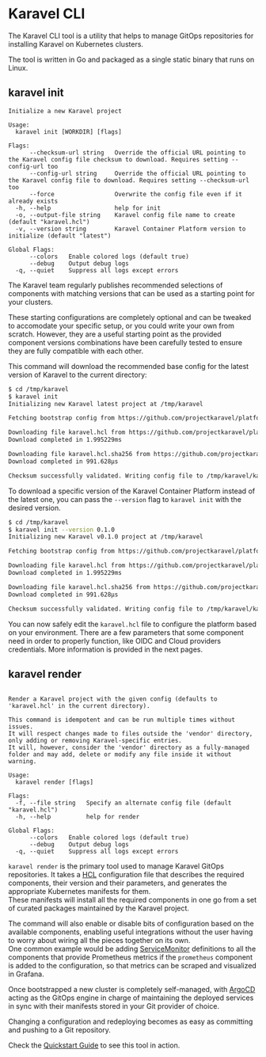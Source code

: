 # Karavel CLI

The Karavel CLI tool is a utility that helps to manage GitOps repositories for installing Karavel on Kubernetes
clusters.

The tool is written in Go and packaged as a single static binary that runs on Linux.

## karavel init

```
Initialize a new Karavel project

Usage:
  karavel init [WORKDIR] [flags]

Flags:
      --checksum-url string   Override the official URL pointing to the Karavel config file checksum to download. Requires setting --config-url too
      --config-url string     Override the official URL pointing to the Karavel config file to download. Requires setting --checksum-url too
      --force                 Overwrite the config file even if it already exists
  -h, --help                  help for init
  -o, --output-file string    Karavel config file name to create (default "karavel.hcl")
  -v, --version string        Karavel Container Platform version to initialize (default "latest")

Global Flags:
      --colors   Enable colored logs (default true)
      --debug    Output debug logs
  -q, --quiet    Suppress all logs except errors
```

The Karavel team regularly publishes recommended selections of components with matching versions that can be used as a
starting point for your clusters.

These starting configurations are completely optional and can be tweaked to accomodate your specific setup, or you could
write your own from scratch. However, they are a useful starting point as the provided component versions combinations
have been carefully tested to ensure they are fully compatible with each other.

This command will download the recommended base config for the latest version of Karavel to the current directory:

```bash
$ cd /tmp/karavel 
$ karavel init
Initializing new Karavel latest project at /tmp/karavel

Fetching bootstrap config from https://github.com/projectkaravel/platform/releases/latest/download/karavel.hcl with checksum https://github.com/projectkaravel/platform/releases/latest/download/karavel.hcl.sha256

Downloading file karavel.hcl from https://github.com/projectkaravel/platform/releases/latest/download/karavel.hcl
Download completed in 1.995229ms

Downloading file karavel.hcl.sha256 from https://github.com/projectkaravel/platform/releases/latest/download/karavel.hcl.sha256
Download completed in 991.628µs

Checksum successfully validated. Writing config file to /tmp/karavel/karavel.hcl
```

To download a specific version of the Karavel Container Platform instead of the latest one, you can pass the `--version`
flag to `karavel init` with the desired version.

```bash
$ cd /tmp/karavel 
$ karavel init --version 0.1.0
Initializing new Karavel v0.1.0 project at /tmp/karavel

Fetching bootstrap config from https://github.com/projectkaravel/platform/releases/v0.1.0/download/karavel.hcl with checksum https://github.com/projectkaravel/platform/releases/v0.1.0/download/karavel.hcl.sha256

Downloading file karavel.hcl from https://github.com/projectkaravel/platform/releases/v0.1.0/download/karavel.hcl
Download completed in 1.995229ms

Downloading file karavel.hcl.sha256 from https://github.com/projectkaravel/platform/releases/v0.1.0/download/karavel.hcl.sha256
Download completed in 991.628µs

Checksum successfully validated. Writing config file to /tmp/karavel/karavel.hcl
```

You can now safely edit the `karavel.hcl` file to configure the platform based on your environment. There are a few
parameters that some component need in order to properly function, like OIDC and Cloud providers credentials. More
information is provided in the next pages.

## karavel render

```

Render a Karavel project with the given config (defaults to 'karavel.hcl' in the current directory).

This command is idempotent and can be run multiple times without issues. 
It will respect changes made to files outside the 'vendor' directory, only adding or removing Karavel-specific entries.
It will, however, consider the 'vendor' directory as a fully-managed folder and may add, delete or modify any file inside it without warning.

Usage:
  karavel render [flags]

Flags:
  -f, --file string   Specify an alternate config file (default "karavel.hcl")
  -h, --help          help for render

Global Flags:
      --colors   Enable colored logs (default true)
      --debug    Output debug logs
  -q, --quiet    Suppress all logs except errors
```

`karavel render` is the primary tool used to manage Karavel GitOps repositories. It takes a [HCL] configuration file
that describes the required components, their version and their parameters, and generates the appropriate Kubernetes
manifests for them.  
These manifests will install all the required components in one go from a set of curated packages maintained by the
Karavel project.

The command will also enable or disable bits of configuration based on the available components, enabling useful
integrations without the user having to worry about wiring all the pieces together on its own.  
One common example would be adding [ServiceMonitor] definitions to all the components that provide Prometheus metrics if
the `prometheus` component is added to the configuration, so that metrics can be scraped and visualized in Grafana.

Once bootstrapped a new cluster is completely self-managed, with [ArgoCD] acting as the GitOps engine in charge of
maintaining the deployed services in sync with their manifests stored in your Git provider of choice.

Changing a configuration and redeploying becomes as easy as committing and pushing to a Git repository.

Check the [Quickstart Guide] to see this tool in action.

[ArgoCD]: https://argoproj.github.io/argo-cd

[Quickstart Guide]: quickstart.md

[HCL]: https://www.terraform.io/docs/language/syntax/configuration.html

[ServiceMonitor]: https://github.com/prometheus-operator/prometheus-operator/blob/master/Documentation/user-guides/getting-started.md
